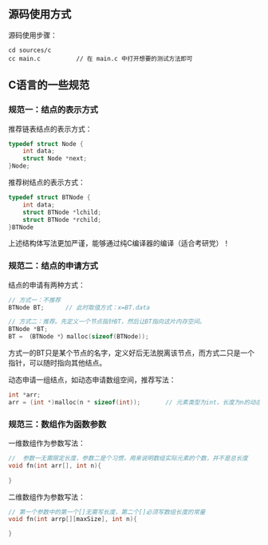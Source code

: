 ## 源码使用方式

源码使用步骤：
```
cd sources/c
cc main.c          // 在 main.c 中打开想要的测试方法即可
```

## C语言的一些规范

### 规范一：结点的表示方式
推荐链表结点的表示方式：
```c
typedef struct Node {
    int data;
    struct Node *next;
}Node;
```

推荐树结点的表示方式：
```c
typedef struct BTNode {
    int data;
    struct BTNode *lchild;
    struct BTNode *rchild;
}BTNode
```
上述结构体写法更加严谨，能够通过纯C编译器的编译（适合考研党）！ 

### 规范二：结点的申请方式
结点的申请有两种方式：
```c
// 方式一：不推荐
BTNode BT;      // 此时取值方式：x=BT.data

// 方式二：推荐。先定义一个节点指针BT，然后让BT指向这片内存空间。
BTNode *BT;
BT = （BTNode *）malloc(sizeof(BTNode));
```
方式一的BT只是某个节点的名字，定义好后无法脱离该节点，而方式二只是一个指针，可以随时指向其他结点。  

动态申请一组结点，如动态申请数组空间，推荐写法：
```c
int *arr;
arr = (int *)malloc(n * sizeof(int));       // 元素类型为int，长度为n的动态数组
```

### 规范三：数组作为函数参数

一维数组作为参数写法：
```c
//  参数一无需限定长度，参数二是个习惯，用来说明数组实际元素的个数，并不是总长度
void fn(int arr[], int n){
    
}
```

二维数组作为参数写法：
```c
// 第一个参数中的第一个[]无需写长度，第二个[]必须写数组长度的常量
void fn(int arrp[][maxSize], int n){

}
```